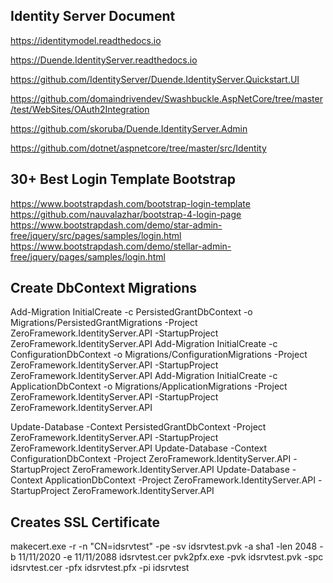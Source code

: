 ﻿
## Identity Server Document

https://identitymodel.readthedocs.io

https://Duende.IdentityServer.readthedocs.io

https://github.com/IdentityServer/Duende.IdentityServer.Quickstart.UI

https://github.com/domaindrivendev/Swashbuckle.AspNetCore/tree/master/test/WebSites/OAuth2Integration

https://github.com/skoruba/Duende.IdentityServer.Admin

https://github.com/dotnet/aspnetcore/tree/master/src/Identity

## 30+ Best Login Template Bootstrap 

https://www.bootstrapdash.com/bootstrap-login-template
https://github.com/nauvalazhar/bootstrap-4-login-page
https://www.bootstrapdash.com/demo/star-admin-free/jquery/src/pages/samples/login.html
https://www.bootstrapdash.com/demo/stellar-admin-free/jquery/pages/samples/login.html

## Create DbContext Migrations

Add-Migration InitialCreate -c PersistedGrantDbContext -o Migrations/PersistedGrantMigrations -Project ZeroFramework.IdentityServer.API -StartupProject ZeroFramework.IdentityServer.API
Add-Migration InitialCreate -c ConfigurationDbContext -o Migrations/ConfigurationMigrations -Project ZeroFramework.IdentityServer.API -StartupProject ZeroFramework.IdentityServer.API
Add-Migration InitialCreate -c ApplicationDbContext -o Migrations/ApplicationMigrations -Project ZeroFramework.IdentityServer.API -StartupProject ZeroFramework.IdentityServer.API

Update-Database -Context PersistedGrantDbContext -Project ZeroFramework.IdentityServer.API -StartupProject ZeroFramework.IdentityServer.API
Update-Database -Context ConfigurationDbContext -Project ZeroFramework.IdentityServer.API -StartupProject ZeroFramework.IdentityServer.API
Update-Database -Context ApplicationDbContext -Project ZeroFramework.IdentityServer.API -StartupProject ZeroFramework.IdentityServer.API

## Creates SSL Certificate

makecert.exe -r -n "CN=idsrvtest" -pe -sv idsrvtest.pvk -a sha1 -len 2048 -b 11/11/2020 -e 11/11/2088 idsrvtest.cer
pvk2pfx.exe -pvk idsrvtest.pvk -spc idsrvtest.cer -pfx idsrvtest.pfx  -pi idsrvtest